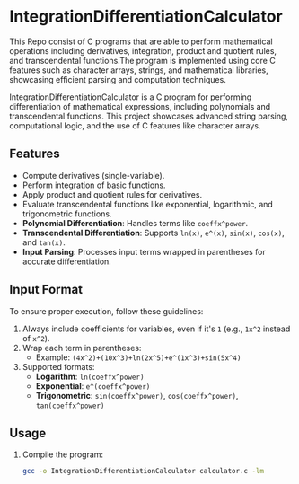 # IntegrationDifferentiationCalculator
This Repo consist of C programs that are able to perform mathematical operations including derivatives, integration, product and quotient rules, and transcendental functions.The program is implemented using core C features such as character arrays, strings, and mathematical libraries, showcasing efficient parsing and computation techniques.

IntegrationDifferentiationCalculator is a C program for performing differentiation of mathematical expressions, including polynomials and transcendental functions. This project showcases advanced string parsing, computational logic, and the use of C features like character arrays.

## Features
- Compute derivatives (single-variable).
- Perform integration of basic functions.
- Apply product and quotient rules for derivatives.
- Evaluate transcendental functions like exponential, logarithmic, and trigonometric functions.
- **Polynomial Differentiation**: Handles terms like `coeffx^power`.
- **Transcendental Differentiation**: Supports `ln(x)`, `e^(x)`, `sin(x)`, `cos(x)`, and `tan(x)`.
- **Input Parsing**: Processes input terms wrapped in parentheses for accurate differentiation.

## Input Format
To ensure proper execution, follow these guidelines:
1. Always include coefficients for variables, even if it's `1` (e.g., `1x^2` instead of `x^2`).
2. Wrap each term in parentheses:
   - Example: `(4x^2)+(10x^3)+ln(2x^5)+e^(1x^3)+sin(5x^4)`
3. Supported formats:
   - **Logarithm**: `ln(coeffx^power)`
   - **Exponential**: `e^(coeffx^power)`
   - **Trigonometric**: `sin(coeffx^power)`, `cos(coeffx^power)`, `tan(coeffx^power)`

## Usage
1. Compile the program:
   ```bash
   gcc -o IntegrationDifferentiationCalculator calculator.c -lm
